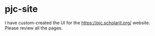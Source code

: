 # pjc-site
I have custom-created the UI for the https://pjc.scholarit.org/ website. Please review all the pages.
